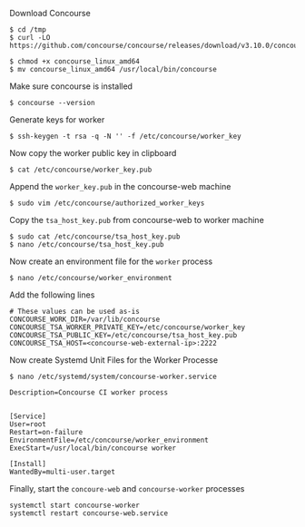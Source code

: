 Download Concourse
```
$ cd /tmp
$ curl -LO https://github.com/concourse/concourse/releases/download/v3.10.0/concourse_linux_amd64

$ chmod +x concourse_linux_amd64
$ mv concourse_linux_amd64 /usr/local/bin/concourse
```

Make sure concourse is installed
```
$ concourse --version
```

Generate keys for worker
```
$ ssh-keygen -t rsa -q -N '' -f /etc/concourse/worker_key
```

Now copy the worker public key in clipboard
```
$ cat /etc/concourse/worker_key.pub
```

Append the `worker_key.pub` in the concourse-web machine
```
$ sudo vim /etc/concourse/authorized_worker_keys
```

Copy the `tsa_host_key.pub` from concourse-web to worker machine
```
$ sudo cat /etc/concourse/tsa_host_key.pub
$ nano /etc/concourse/tsa_host_key.pub
```

Now create an environment file for the `worker` process

```
$ nano /etc/concourse/worker_environment
```

Add the following lines
```
# These values can be used as-is
CONCOURSE_WORK_DIR=/var/lib/concourse
CONCOURSE_TSA_WORKER_PRIVATE_KEY=/etc/concourse/worker_key
CONCOURSE_TSA_PUBLIC_KEY=/etc/concourse/tsa_host_key.pub
CONCOURSE_TSA_HOST=<concourse-web-external-ip>:2222
```

Now create Systemd Unit Files for the Worker Processe
```
$ nano /etc/systemd/system/concourse-worker.service
```
```
Description=Concourse CI worker process


[Service]
User=root
Restart=on-failure
EnvironmentFile=/etc/concourse/worker_environment
ExecStart=/usr/local/bin/concourse worker

[Install]
WantedBy=multi-user.target
```

Finally, start the `concoure-web` and `concourse-worker` processes
```
systemctl start concourse-worker
systemctl restart concourse-web.service
```




